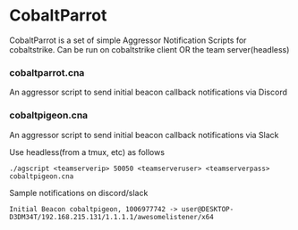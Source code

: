 # CobaltParrot

CobaltParrot is a set of simple Aggressor Notification Scripts for cobaltstrike. Can be run on cobaltstrike client OR the team server(headless)

### cobaltparrot.cna
An aggressor script to send initial beacon callback notifications via Discord

### cobaltpigeon.cna
An aggressor script to send initial beacon callback notifications via Slack

Use headless(from a tmux, etc) as follows
```
./agscript <teamserverip> 50050 <teamserveruser> <teamserverpass> cobaltpigeon.cna
```

Sample notifications on discord/slack
```
Initial Beacon cobaltpigeon, 1006977742 -> user@DESKTOP-D3DM34T/192.168.215.131/1.1.1.1/awesomelistener/x64
```
